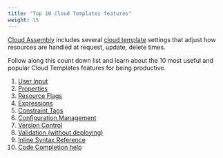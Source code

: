 ```yaml
---
title: "Top 10 Cloud Templates features"
weight: 15
---
```


[Cloud Assembly](/) includes several [cloud template](/Design/Cloud_Templates/) settings that adjust how resources are handled at request, update, delete times.<br>

Follow along this count down list and learn about the 10 most useful and popular Cloud Templates features for being productive. 


1. [User Input](/Learn-in-5/Top-10-Cloud-Templates-features/User-Input/)
2. [Properties](/Learn-in-5/Top-10-Cloud-Templates-features/properties/)
3. [Resource Flags](/Learn-in-5/Top-10-Cloud-Templates-features/Resource-Flags/)
4. [Expressions](/Learn-in-5/Top-10-Cloud-Templates-features/Expresions/)
5. [Constraint Tags](/Learn-in-5/Top-10-Cloud-Templates-features/Constraint-Tags/)
6. [Configuration Management](/Learn-in-5/Top-10-Cloud-Templates-features/Configuration-Management/)
7. [Version Control](/Learn-in-5/Top-10-Cloud-Templates-features/Version-Control/)
8. [Validation (without deploying)](/Learn-in-5/Top-10-Cloud-Templates-features/Validation/)
9. [Inline Syntax Reference](/Learn-in-5/Top-10-Cloud-Templates-features/Inline-Syntax/)
10. [Code Completion help](/Learn-in-5/Top-10-Cloud-Templates-features/Code-Completion/)
